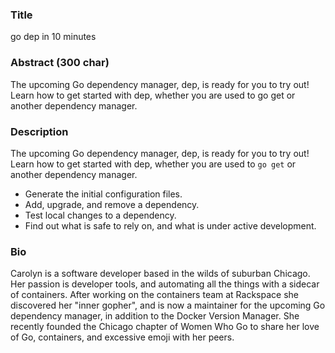 ### Title
go dep in 10 minutes

### Abstract (300 char)
The upcoming Go dependency manager, dep, is ready for you to try out! Learn how to get started with dep, whether you are used to go get or another dependency manager.

### Description
The upcoming Go dependency manager, dep, is ready for you to try out! Learn how to get started with dep, whether you are used to `go get` or another dependency manager.

* Generate the initial configuration files.
* Add, upgrade, and remove a dependency.
* Test local changes to a dependency.
* Find out what is safe to rely on, and what is under active development.

### Bio
Carolyn is a software developer based in the wilds of suburban Chicago. Her passion is developer tools, and automating all the things with a sidecar of containers. After working on the containers team at Rackspace she discovered her "inner gopher", and is now a maintainer for the upcoming Go dependency manager, in addition to the Docker Version Manager. She recently founded the Chicago chapter of Women Who Go to share her love of Go, containers, and excessive emoji with her peers.
